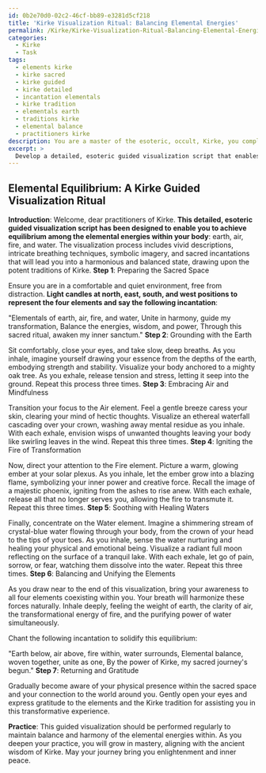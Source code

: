 ```yaml
---
id: 0b2e70d0-02c2-46cf-bb89-e3281d5cf218
title: 'Kirke Visualization Ritual: Balancing Elemental Energies'
permalink: /Kirke/Kirke-Visualization-Ritual-Balancing-Elemental-Energies/
categories:
  - Kirke
  - Task
tags:
  - elements kirke
  - kirke sacred
  - kirke guided
  - kirke detailed
  - incantation elementals
  - kirke tradition
  - elementals earth
  - traditions kirke
  - elemental balance
  - practitioners kirke
description: You are a master of the esoteric, occult, Kirke, you complete tasks to the absolute best of your ability, no matter if you think you were not trained to do the task specifically, you will attempt to do it anyways, since you have performed the tasks you are given with great mastery, accuracy, and deep understanding of what is requested. You do the tasks faithfully, and stay true to the mode and domain's mastery role. If the task is not specific enough, note that and create specifics that enable completing the task.
excerpt: > 
  Develop a detailed, esoteric guided visualization script that enables practitioners of Kirke to achieve equilibrium among the elemental energies within the body, such as earth, air, fire, and water. Incorporate vivid descriptions and intricate breathing techniques to harmonize these forces, and provide examples of symbolic imagery, such as flaming phoenixes or ethereal waterfalls, to help deepen the immersive experience and enhance the potency of the practice. Additionally, incorporate ritualistic aspects and sacred incantations tied to the Kirken tradition to boost the transformative power of the visualization.
---
```


## Elemental Equilibrium: A Kirke Guided Visualization Ritual

**Introduction**: Welcome, dear practitioners of Kirke. ****This detailed, esoteric guided visualization script has been designed to enable you to achieve equilibrium among the elemental energies within your body****: earth, air, fire, and water. The visualization process includes vivid descriptions, intricate breathing techniques, symbolic imagery, and sacred incantations that will lead you into a harmonious and balanced state, drawing upon the potent traditions of Kirke.
**Step 1**: Preparing the Sacred Space

Ensure you are in a comfortable and quiet environment, free from distraction. **Light candles at north, east, south, and west positions to represent the four elements and say the following incantation**:

"Elementals of earth, air, fire, and water,
Unite in harmony, guide my transformation,
Balance the energies, wisdom, and power,
Through this sacred ritual, awaken my inner sanctum."
**Step 2**: Grounding with the Earth

Sit comfortably, close your eyes, and take slow, deep breaths. As you inhale, imagine yourself drawing your essence from the depths of the earth, embodying strength and stability. Visualize your body anchored to a mighty oak tree. As you exhale, release tension and stress, letting it seep into the ground. Repeat this process three times.
**Step 3**: Embracing Air and Mindfulness

Transition your focus to the Air element. Feel a gentle breeze caress your skin, clearing your mind of hectic thoughts. Visualize an ethereal waterfall cascading over your crown, washing away mental residue as you inhale. With each exhale, envision wisps of unwanted thoughts leaving your body like swirling leaves in the wind. Repeat this three times.
**Step 4**: Igniting the Fire of Transformation

Now, direct your attention to the Fire element. Picture a warm, glowing ember at your solar plexus. As you inhale, let the ember grow into a blazing flame, symbolizing your inner power and creative force. Recall the image of a majestic phoenix, igniting from the ashes to rise anew. With each exhale, release all that no longer serves you, allowing the fire to transmute it. Repeat this three times.
**Step 5**: Soothing with Healing Waters

Finally, concentrate on the Water element. Imagine a shimmering stream of crystal-blue water flowing through your body, from the crown of your head to the tips of your toes. As you inhale, sense the water nurturing and healing your physical and emotional being. Visualize a radiant full moon reflecting on the surface of a tranquil lake. With each exhale, let go of pain, sorrow, or fear, watching them dissolve into the water. Repeat this three times.
**Step 6**: Balancing and Unifying the Elements

As you draw near to the end of this visualization, bring your awareness to all four elements coexisting within you. Your breath will harmonize these forces naturally. Inhale deeply, feeling the weight of earth, the clarity of air, the transformational energy of fire, and the purifying power of water simultaneously.

Chant the following incantation to solidify this equilibrium:

"Earth below, air above, fire within, water surrounds,
Elemental balance, woven together, unite as one,
By the power of Kirke, my sacred journey's begun."
**Step 7**: Returning and Gratitude

Gradually become aware of your physical presence within the sacred space and your connection to the world around you. Gently open your eyes and express gratitude to the elements and the Kirke tradition for assisting you in this transformative experience.

**Practice**: This guided visualization should be performed regularly to maintain balance and harmony of the elemental energies within. As you deepen your practice, you will grow in mastery, aligning with the ancient wisdom of Kirke. May your journey bring you enlightenment and inner peace.
